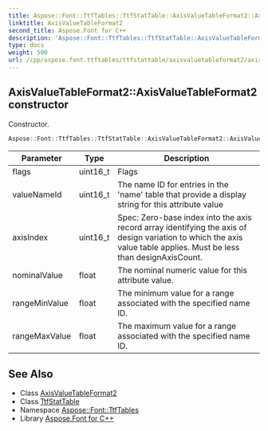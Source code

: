 ```yaml
---
title: Aspose::Font::TtfTables::TtfStatTable::AxisValueTableFormat2::AxisValueTableFormat2 constructor
linktitle: AxisValueTableFormat2
second_title: Aspose.Font for C++
description: 'Aspose::Font::TtfTables::TtfStatTable::AxisValueTableFormat2::AxisValueTableFormat2 constructor. Constructor in C++.'
type: docs
weight: 500
url: /cpp/aspose.font.ttftables/ttfstattable/axisvaluetableformat2/axisvaluetableformat2/
---
```

## AxisValueTableFormat2::AxisValueTableFormat2 constructor


Constructor.

```cpp
Aspose::Font::TtfTables::TtfStatTable::AxisValueTableFormat2::AxisValueTableFormat2(uint16_t flags, uint16_t valueNameId, uint16_t axisIndex, float nominalValue, float rangeMinValue, float rangeMaxValue)
```


| Parameter | Type | Description |
| --- | --- | --- |
| flags | uint16_t | Flags |
| valueNameId | uint16_t | The name ID for entries in the 'name' table that provide a display string for this attribute value |
| axisIndex | uint16_t | Spec: Zero-base index into the axis record array identifying the axis of design variation to which the axis value table applies. Must be less than designAxisCount. |
| nominalValue | float | The nominal numeric value for this attribute value. |
| rangeMinValue | float | The minimum value for a range associated with the specified name ID. |
| rangeMaxValue | float | The maximum value for a range associated with the specified name ID. |

## See Also

* Class [AxisValueTableFormat2](../)
* Class [TtfStatTable](../../)
* Namespace [Aspose::Font::TtfTables](../../../)
* Library [Aspose.Font for C++](../../../../)
